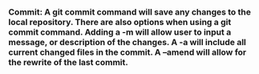### **Commit**: A git commit command will save any changes to the local repository. There are also options when using a git commit command. Adding a -m will allow user to input a message, or description of the changes. A -a will include all current changed files in the commit. A –amend will allow for the rewrite of the last commit.
